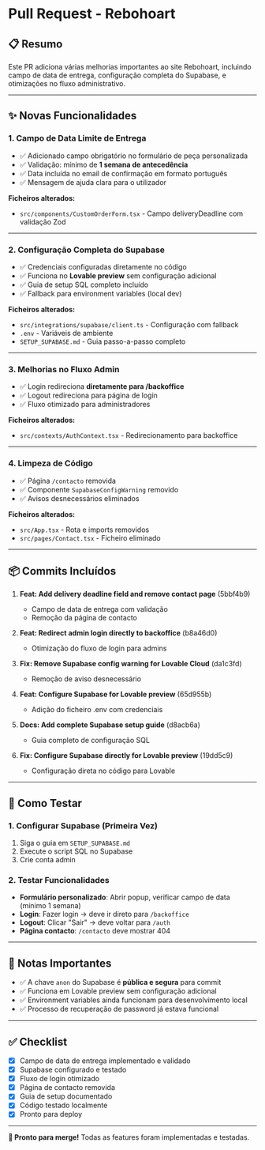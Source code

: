 # Pull Request - Rebohoart

## 📋 Resumo

Este PR adiciona várias melhorias importantes ao site Rebohoart, incluindo campo de data de entrega, configuração completa do Supabase, e otimizações no fluxo administrativo.

---

## ✨ Novas Funcionalidades

### 1. Campo de Data Limite de Entrega
- ✅ Adicionado campo obrigatório no formulário de peça personalizada
- ✅ Validação: mínimo de **1 semana de antecedência**
- ✅ Data incluída no email de confirmação em formato português
- ✅ Mensagem de ajuda clara para o utilizador

**Ficheiros alterados:**
- `src/components/CustomOrderForm.tsx` - Campo deliveryDeadline com validação Zod

---

### 2. Configuração Completa do Supabase
- ✅ Credenciais configuradas diretamente no código
- ✅ Funciona no **Lovable preview** sem configuração adicional
- ✅ Guia de setup SQL completo incluído
- ✅ Fallback para environment variables (local dev)

**Ficheiros alterados:**
- `src/integrations/supabase/client.ts` - Configuração com fallback
- `.env` - Variáveis de ambiente
- `SETUP_SUPABASE.md` - Guia passo-a-passo completo

---

### 3. Melhorias no Fluxo Admin
- ✅ Login redireciona **diretamente para /backoffice**
- ✅ Logout redireciona para página de login
- ✅ Fluxo otimizado para administradores

**Ficheiros alterados:**
- `src/contexts/AuthContext.tsx` - Redirecionamento para backoffice

---

### 4. Limpeza de Código
- ✅ Página `/contacto` removida
- ✅ Componente `SupabaseConfigWarning` removido
- ✅ Avisos desnecessários eliminados

**Ficheiros alterados:**
- `src/App.tsx` - Rota e imports removidos
- `src/pages/Contact.tsx` - Ficheiro eliminado

---

## 📦 Commits Incluídos

1. **Feat: Add delivery deadline field and remove contact page** (5bbf4b9)
   - Campo de data de entrega com validação
   - Remoção da página de contacto

2. **Feat: Redirect admin login directly to backoffice** (b8a46d0)
   - Otimização do fluxo de login para admins

3. **Fix: Remove Supabase config warning for Lovable Cloud** (da1c3fd)
   - Remoção de aviso desnecessário

4. **Feat: Configure Supabase for Lovable preview** (65d955b)
   - Adição do ficheiro .env com credenciais

5. **Docs: Add complete Supabase setup guide** (d8acb6a)
   - Guia completo de configuração SQL

6. **Fix: Configure Supabase directly for Lovable preview** (19dd5c9)
   - Configuração direta no código para Lovable

---

## 🧪 Como Testar

### 1. Configurar Supabase (Primeira Vez)
1. Siga o guia em `SETUP_SUPABASE.md`
2. Execute o script SQL no Supabase
3. Crie conta admin

### 2. Testar Funcionalidades
- **Formulário personalizado**: Abrir popup, verificar campo de data (mínimo 1 semana)
- **Login**: Fazer login → deve ir direto para `/backoffice`
- **Logout**: Clicar "Sair" → deve voltar para `/auth`
- **Página contacto**: `/contacto` deve mostrar 404

---

## 📝 Notas Importantes

- ✅ A chave `anon` do Supabase é **pública e segura** para commit
- ✅ Funciona em Lovable preview sem configuração adicional
- ✅ Environment variables ainda funcionam para desenvolvimento local
- ✅ Processo de recuperação de password já estava funcional

---

## ✅ Checklist

- [x] Campo de data de entrega implementado e validado
- [x] Supabase configurado e testado
- [x] Fluxo de login otimizado
- [x] Página de contacto removida
- [x] Guia de setup documentado
- [x] Código testado localmente
- [x] Pronto para deploy

---

**🎯 Pronto para merge!** Todas as features foram implementadas e testadas.
